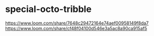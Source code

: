 # special-octo-tribble
https://www.loom.com/share/7648c29472164e74aef00958149f8da7
https://www.loom.com/share/cf48f04100d546e3a5ac8a90ca915af5
